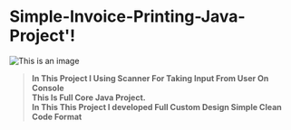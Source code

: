 # Simple-Invoice-Printing-Java-Project'!
![This is an image](https://user-images.githubusercontent.com/68727612/218133184-9ed1839b-dc96-4e7d-a817-2b4be625d0b8.png)

>**In This Project I Using Scanner For Taking Input From User On Console**\
> **This Is Full Core Java Project.** \
>**In This This Project I developed Full Custom Design Simple Clean Code Format**
